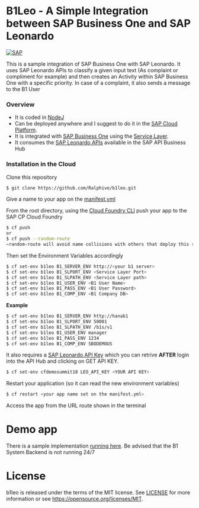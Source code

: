 # B1Leo - A Simple Integration between SAP Business One and SAP Leonardo
[![SAP](https://i.imgur.com/HBBBde7.png)](https://cloudplatform.sap.com)

This is a sample integration of SAP Business One with SAP Leonardo. It uses SAP Leonardo APIs to classify a given input text (As complaint or compliment for example) and then creates an Activity within SAP Business One with a specific priority. In case of a complaint, it also sends a message to the B1 User

### Overview
- It is coded in [NodeJ](https://nodejs.org/en/)
- Can be deployed anywhere and I suggest to do it in the  [SAP Cloud Platform](https://cloudplatform.sap.com). 
- It is integrated with [SAP Business One](https://www.sap.com/uk/products/business-one.html) using the [Service Layer](https://www.youtube.com/watch?v=zaF_i7x9-s0&list=PLMdHXbewhZ2QsgYSICRQuoL8lkoEHjNzS&index=22).
- It consumes the [SAP Leonardo APIs](https://api.sap.com/shell/discover/contentpackage/SAPLeonardoMLFunctionalServices) available in the SAP API Business Hub

### Installation in the Cloud
Clone this repository
```sh
$ git clone https://github.com/Ralphive/b1leo.git
```
Give a name to your app on the [manifest.yml](manifest.yml)

From the root directory, using the [Cloud Foundry CLI](https://docs.cloudfoundry.org/cf-cli/install-go-cli.html) push your app to the SAP CP Cloud Foundry
```sh
$ cf push
or
$ cf push --random-route
–random-route will avoid name collisions with others that deploy this same app on SCP. You can also choose your own app name by changing the manifest.yml file.
```
Then set the Environment Variables accordingly
```sh
$ cf set-env b1leo B1_SERVER_ENV http://<your b1 server>
$ cf set-env b1leo B1_SLPORT_ENV <Service Layer Port>
$ cf set-env b1leo B1_SLPATH_ENV <Service Layer path>
$ cf set-env b1leo B1_USER_ENV <B1 User Name>
$ cf set-env b1leo B1_PASS_ENV <B1 User Password>
$ cf set-env b1leo B1_COMP_ENV <B1 Company DB>
```
**Example**
```sh
$ cf set-env b1leo B1_SERVER_ENV http://hanab1
$ cf set-env b1leo B1_SLPORT_ENV 50001
$ cf set-env b1leo B1_SLPATH_ENV /b1s/v1
$ cf set-env b1leo B1_USER_ENV manager
$ cf set-env b1leo B1_PASS_ENV 1234
$ cf set-env b1leo B1_COMP_ENV SBODEMOUS
```

It also requires a [SAP Leonardo API Key](https://api.sap.com/shell/discover/contentpackage/SAPLeonardoMLFunctionalServices/api/document_feature_extraction_api) which you can retrive **AFTER** login into the API Hub and clicking on GET API KEY.
```sh
$ cf set-env cfdemosummit18 LEO_API_KEY <YOUR API KEY>
```

Restart your application (so it can read the new environment variables)
```sh
$ cf restart <your app name set on the manifest.yml>
```

Access the app from the URL route shown in the terminal

# Demo app
There is a sample implementation [running here](https://b1leo.cfapps.eu10.hana.ondemand.com/). Be advised that the B1 System Backend is not running 24/7

# License
b1leo  is released under the terms of the MIT license. See [LICENSE](LICENSE) for more information or see https://opensource.org/licenses/MIT.
